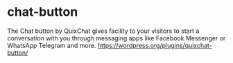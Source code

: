 # chat-button
The Chat button by QuixChat gives facility to your visitors to start a conversation with you through messaging apps like Facebook Messenger or WhatsApp Telegram and more. https://wordpress.org/plugins/quixchat-button/
